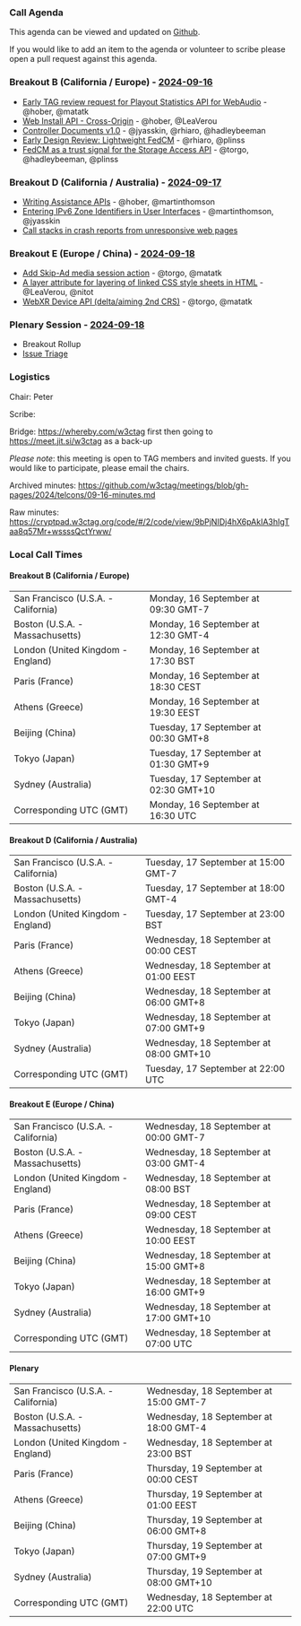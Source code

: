 ### Call Agenda

This agenda can be viewed and updated on [Github](https://github.com/w3ctag/meetings/blob/gh-pages/2024/telcons/09-16-agenda.md).

If you would like to add an item to the agenda or volunteer to scribe please open a pull request against this agenda.

### Breakout B (California / Europe) - [2024-09-16](https://www.timeanddate.com/worldclock/converter.html?iso=20240916T163000&p1=224&p2=43&p3=136&p4=195&p5=26&p6=33&p7=248&p8=235)

* [Early TAG review request for Playout Statistics API for WebAudio](https://github.com/w3ctag/design-reviews/issues/939) - @hober, @matatk
* [Web Install API - Cross-Origin](https://github.com/w3ctag/design-reviews/issues/946) - @hober, @LeaVerou
* [Controller Documents v1.0](https://github.com/w3ctag/design-reviews/issues/960) - @jyasskin, @rhiaro, @hadleybeeman
* [Early Design Review: Lightweight FedCM](https://github.com/w3ctag/design-reviews/issues/986) - @rhiaro, @plinss
* [FedCM as a trust signal for the Storage Access API](https://github.com/w3ctag/design-reviews/issues/992) - @torgo, @hadleybeeman, @plinss

### Breakout D (California / Australia) - [2024-09-17](https://www.timeanddate.com/worldclock/converter.html?iso=20240917T220000&p1=224&p2=43&p3=136&p4=195&p5=26&p6=33&p7=248&p8=235)

* [Writing Assistance APIs](https://github.com/w3ctag/design-reviews/issues/991) - @hober, @martinthomson
* [Entering IPv6 Zone Identifiers in User Interfaces](https://github.com/w3ctag/design-reviews/issues/989) - @martinthomson, @jyasskin
* [Call stacks in crash reports from unresponsive web pages](https://github.com/w3ctag/design-reviews/issues/981)

### Breakout E (Europe / China) - [2024-09-18](https://www.timeanddate.com/worldclock/converter.html?iso=20240918T070000&p1=224&p2=43&p3=136&p4=195&p5=26&p6=33&p7=248&p8=235)

* [Add Skip-Ad media session action](https://github.com/w3ctag/design-reviews/issues/957) - @torgo, @matatk
* [A layer attribute for layering of linked CSS style sheets in HTML](https://github.com/w3ctag/design-reviews/issues/970) - @LeaVerou, @nitot
* [WebXR Device API (delta/aiming 2nd CRS)](https://github.com/w3ctag/design-reviews/issues/983) - @torgo, @matatk

### Plenary Session - [2024-09-18](https://www.timeanddate.com/worldclock/converter.html?iso=20240918T220000&p1=224&p2=43&p3=136&p4=195&p5=26&p6=33&p7=248&p8=235)

* Breakout Rollup
* [Issue Triage](https://github.com/w3ctag/design-reviews/issues?q=is%3Aissue+is%3Aopen+label%3A%22Progress%3A+untriaged%22)

### Logistics

Chair: Peter

Scribe:

Bridge: https://whereby.com/w3ctag first then going to https://meet.jit.si/w3ctag as a back-up

*Please note*: this meeting is open to TAG members and invited guests. If you would like to participate, please email the chairs.

Archived minutes: https://github.com/w3ctag/meetings/blob/gh-pages/2024/telcons/09-16-minutes.md

Raw minutes: https://cryptpad.w3ctag.org/code/#/2/code/view/9bPjNIDj4hX6pAkIA3hIgTaa8q57Mr+wssssQctYrww/


### Local Call Times

#### Breakout B (California / Europe) 

<table>
<tr><td> San Francisco (U.S.A. - California) <td> Monday, 16 September at 09:30 GMT-7</td></tr>
<tr><td> Boston (U.S.A. - Massachusetts) <td> Monday, 16 September at 12:30 GMT-4</td></tr>
<tr><td> London (United Kingdom - England) <td> Monday, 16 September at 17:30 BST</td></tr>
<tr><td> Paris (France) <td> Monday, 16 September at 18:30 CEST</td></tr>
<tr><td> Athens (Greece) <td> Monday, 16 September at 19:30 EEST</td></tr>
<tr><td> Beijing (China) <td> Tuesday, 17 September at 00:30 GMT+8</td></tr>
<tr><td> Tokyo (Japan) <td> Tuesday, 17 September at 01:30 GMT+9</td></tr>
<tr><td> Sydney (Australia) <td> Tuesday, 17 September at 02:30 GMT+10</td></tr>
<tr><td> Corresponding UTC (GMT) <td> Monday, 16 September at 16:30 UTC</td></tr>
</table>

#### Breakout D (California / Australia)

<table>
<tr><td> San Francisco (U.S.A. - California) <td> Tuesday, 17 September at 15:00 GMT-7</td></tr>
<tr><td> Boston (U.S.A. - Massachusetts) <td> Tuesday, 17 September at 18:00 GMT-4</td></tr>
<tr><td> London (United Kingdom - England) <td> Tuesday, 17 September at 23:00 BST</td></tr>
<tr><td> Paris (France) <td> Wednesday, 18 September at 00:00 CEST</td></tr>
<tr><td> Athens (Greece) <td> Wednesday, 18 September at 01:00 EEST</td></tr>
<tr><td> Beijing (China) <td> Wednesday, 18 September at 06:00 GMT+8</td></tr>
<tr><td> Tokyo (Japan) <td> Wednesday, 18 September at 07:00 GMT+9</td></tr>
<tr><td> Sydney (Australia) <td> Wednesday, 18 September at 08:00 GMT+10</td></tr>
<tr><td> Corresponding UTC (GMT) <td> Tuesday, 17 September at 22:00 UTC</td></tr>
</table>

#### Breakout E (Europe / China)

<table>
<tr><td> San Francisco (U.S.A. - California) <td> Wednesday, 18 September at 00:00 GMT-7</td></tr>
<tr><td> Boston (U.S.A. - Massachusetts) <td> Wednesday, 18 September at 03:00 GMT-4</td></tr>
<tr><td> London (United Kingdom - England) <td> Wednesday, 18 September at 08:00 BST</td></tr>
<tr><td> Paris (France) <td> Wednesday, 18 September at 09:00 CEST</td></tr>
<tr><td> Athens (Greece) <td> Wednesday, 18 September at 10:00 EEST</td></tr>
<tr><td> Beijing (China) <td> Wednesday, 18 September at 15:00 GMT+8</td></tr>
<tr><td> Tokyo (Japan) <td> Wednesday, 18 September at 16:00 GMT+9</td></tr>
<tr><td> Sydney (Australia) <td> Wednesday, 18 September at 17:00 GMT+10</td></tr>
<tr><td> Corresponding UTC (GMT) <td> Wednesday, 18 September at 07:00 UTC</td></tr>
</table>

#### Plenary

<table>
<tr><td> San Francisco (U.S.A. - California) <td> Wednesday, 18 September at 15:00 GMT-7</td></tr>
<tr><td> Boston (U.S.A. - Massachusetts) <td> Wednesday, 18 September at 18:00 GMT-4</td></tr>
<tr><td> London (United Kingdom - England) <td> Wednesday, 18 September at 23:00 BST</td></tr>
<tr><td> Paris (France) <td> Thursday, 19 September at 00:00 CEST</td></tr>
<tr><td> Athens (Greece) <td> Thursday, 19 September at 01:00 EEST</td></tr>
<tr><td> Beijing (China) <td> Thursday, 19 September at 06:00 GMT+8</td></tr>
<tr><td> Tokyo (Japan) <td> Thursday, 19 September at 07:00 GMT+9</td></tr>
<tr><td> Sydney (Australia) <td> Thursday, 19 September at 08:00 GMT+10</td></tr>
<tr><td> Corresponding UTC (GMT) <td> Wednesday, 18 September at 22:00 UTC</td></tr>
</table>

